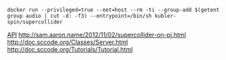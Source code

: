 ```
docker run --privileged=true --net=host --rm -ti --group-add $(getent group audio | cut -d: -f3) --entrypoint=/bin/sh kubler-spin/supercollider
```
[API](http://doc.sccode.org/Browse.html)
http://sam.aaron.name/2012/11/02/supercollider-on-pi.html
http://doc.sccode.org/Classes/Server.html
http://doc.sccode.org/Tutorials/Tutorial.html
